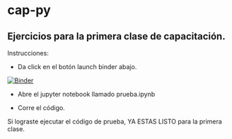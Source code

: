 # cap-py

## Ejercicios para la primera clase de capacitación.

Instrucciones: 

* Da click en el botón launch binder abajo.

[![Binder](https://mybinder.org/badge_logo.svg)](https://mybinder.org/v2/gh/Geek-End/cap-py-ejercicios/master)

* Abre el jupyter notebook llamado prueba.ipynb

* Corre el código.

Si lograste ejecutar el código de prueba, YA ESTAS LISTO para la primera clase.
